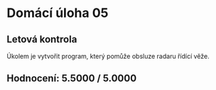 # Domácí úloha 05

## 	Letová kontrola
Úkolem je vytvořit program, který pomůže obsluze radaru řídící věže.

## Hodnocení:	5.5000 / 5.0000
